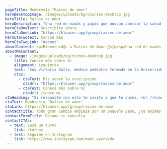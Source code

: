 ```yaml
---
pageTitle: Membresía "Raices de amor"
heroDesktopImage: /images/uploads/bg/courses-desktop.jpg
heroTitle: Raíces de Amor
heroDescription: "Una red de mamás y papás que buscan abordar la salud de sus hijos de manera integral y a través de tratamientos naturales. Si consideras que la medicina convencional hace un uso excesivo de medicación y que no toma en cuenta las características individuales de tu hijo o hija, este espacio es para vos."
heroCtaOneText: Suscribite ahora
heroCtaOneLink: "https://klouser.app/group/raices-de-amor"
heroCtaTwoText: Conocé más
heroCtaTwoLink: "#about"
aboutContent: <p>Bienvenid@s a Raíces de Amor 🌱</p><p>Una red de mamás y papás que buscan abordar la salud de sus hijos de manera integral y a través de tratamientos naturales❤️</p><p>Las raíces dan sostén.</p><p>Las raíces nutren.</p><p>✨</p><p>Si consideras que la medicina convencional hace un uso excesivo de medicación y que no toma en cuenta las características individuales de tu hijo o hija, este espacio es para vos 🤸</p><p>Te invito a conocerte, a escucharte, a vos, a tus hijos e hijas, a toda tu familia.</p><p>Formar parte de esta membresía te dará herramientas para abordar tu salud y la de tu familia de una forma integral, teniendo en cuenta cuerpo, mente y espíritu, a través de herramientas naturales, y minimizar el uso de medicación💊sólo cuando sea realmente necesaria.</p>
aboutMeContent:
  - image: /images/uploads/bg/turnos-desktop.jpg
    title: Conocé más sobre mí
    alignment: izquierda
    text: "Soy Victoria Gallo, médica pediatra formada en la Universidad de Buenos Aires. Mamá de dos pequeños maestros. Yo también estuve en TU lugar. <br />Un día comencé a sentir que la medicina convencional no me resonaba, porque propone tratamientos generales, sin tener en cuenta las características únicas y específicas de cada persona, haciendo foco solo en lo físico, poniendo parches, sin tratar el problema de raíz. Por eso me formé en medicina Ayurveda y fitomedicina."
    ctas:
      - ctaText: Más sobre la suscripción
        ctaUrl: "https://klouser.app/group/raices-de-amor"
      - ctaText: Conocé más sobre mí
        ctaUrl: /sobre-mi
ctaHeading: "Si resonaste con esto te invito a que te sumes. <br />Conocé más sobre la suscripción acá:"
ctaText: Membresía "Raíces de amor"
ctaLink: https://klouser.app/group/raices-de-amor
contactTitle: Todo gran cambio empieza por un pequeño paso, ¿te animás?
contactFormTitle: Dejame tu consulta
contactCTAs:
  - text: Sacá un turno
    link: /turnos
  - text: Seguime en Instagram
    link: https://www.instagram.com/mami.ayurveda
---
```

